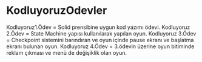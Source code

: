 # KodluyoruzOdevler
Kodluyoruz1.Ödev = Solid prensibine uygun kod yazımı ödevi.
Kodluyoruz 2.Ödev = State Machine yapısı kullanılarak yapılan oyun.
Kodluyoruz 3.Ödev = Checkpoint sistemini barındıran ve oyun içinde pause ekranı ve başlatma ekranı bulunan oyun.
Kodluyoruz 4.Ödev = 3.ödevin üzerine oyun bitiminde reklam çıkması ve menü de değişiklik olan oyun.
